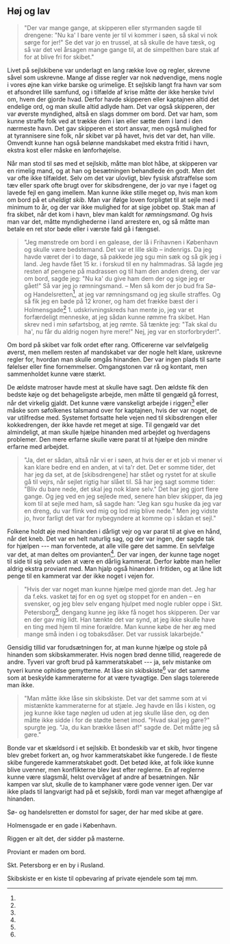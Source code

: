 ## Høj og lav

> "Der var mange gange, at skipperen eller styrmanden sagde til drengene: "Nu
> ka' I bare vente jer til vi kommer i søen, så skal vi nok sørge for jer!" Se
> det var jo en trussel, at så skulle de have tæsk, og så var det vel årsagen
> mange gange til, at de simpelthen bare stak af for at blive fri for skibet."

Livet på sejlskibene var underlagt en lang række love og regler, skrevne
såvel som uskrevne. Mange af disse regler var nok nødvendige, mens
nogle i vores øjne kan virke barske og urimelige. Et sejlskib langt fra
havn var som et afsondret lille samfund, og i tilfælde af krise måtte der
ikke herske tvivl om, hvem der gjorde hvad. Derfor havde skipperen eller
kaptajnen altid det endelige ord, og man skulle altid adlyde ham. Det var
også skipperen, der var øverste myndighed, altså en slags dommer om
bord. Det var ham, som kunne straffe folk ved at trække dem i løn eller
sætte dem i land i den nærmeste havn. Det gav skipperen et stort ansvar,
men også mulighed for at tyrannisere sine folk, når skibet var på havet,
hvis det var det, han ville. Omvendt kunne han også belønne mandskabet
med ekstra fritid i havn, ekstra kost eller måske en lønforhøjelse.

Når man stod til søs med et sejlskib, måtte man blot håbe, at skipperen var en
rimelig mand, og at han og besætningen behandlede én godt. Men det var ofte
ikke tilfældet. Selv om det var ulovligt, blev fysisk afstraffelse som tæv
eller spark ofte brugt over for skibsdrengene, der jo var nye i faget og
lavede fejl en gang imellem. Man kunne ikke stille meget op, hvis man kom om
bord på et *uheldigt skib*. Man var ifølge loven forpligtet til at sejle med i
minimum to år, og der var ikke mulighed for at sige jobbet op. Stak man af fra
skibet, når det kom i havn, blev man kaldt for *rømningsmand*. Og hvis man var
det, måtte myndighederne i land arrestere en, og så måtte man betale en ret
stor bøde eller i værste fald gå i fængsel.

> "Jeg mønstrede om bord i en galease, der lå i Frihavnen i København og
> skulle være bedstemand. Det var et lille skib – indenrigs. Da jeg havde
> været der i to dage, så pakkede jeg sgu min sæk og så gik jeg i land. Jeg
> havde fået 15 kr. i forskud til en ny halmmadras. Så lagde jeg resten af
> pengene på madrassen og til ham den anden dreng, der var om bord, sagde jeg:
> "Nu ka' du give ham dem der og sige jeg er gået!" Så var jeg jo
> rømningsmand. – Men så kom der jo bud fra Sø- og
> Handelsretten[^handelsretten], at jeg var rømningsmand og jeg skulle
> straffes. Og så fik jeg en bøde på 12 kroner, og ham det frække bæst der i
> Holmensgade[^Holmensgade] 1. udskrivningskreds han mente jo, jeg var et
> forfærdeligt menneske, at jeg sådan kunne rømme fra skibet. Han skrev ned i
> min søfartsbog, at jeg rømte. Så tænkte jeg: "Tak skal du ha', nu får du
> aldrig nogen hyre mere!" Nej, jeg var en storforbryder!".

Om bord på skibet var folk ordet efter rang. Officererne var selvfølgelig
øverst, men mellem resten af mandskabet var der nogle helt klare, uskrevne
regler for, hvordan man skulle omgås hinanden. Der var ingen plads til sarte
følelser eller fine fornemmelser. Omgangstonen var rå og kontant, men
sammenholdet kunne være stærkt.

De ældste matroser havde mest at skulle have sagt. Den ældste fik den bedste
køje og det behageligste arbejde, men måtte til gengæld gå forrest, når det
virkelig gjaldt. Det kunne være vanskeligt arbejde i riggen[^riggen] eller
måske som søfolkenes talsmand over for kaptajnen, hvis der var noget, de var
utilfredse med. Systemet fortsatte hele vejen ned til skibsdrengen eller
kokkedrengen, der ikke havde ret meget at sige. Til gengæld var det
almindeligt, at man skulle hjælpe hinanden med arbejdet og hverdagens
problemer. Den mere erfarne skulle være parat til at hjælpe den mindre erfarne
med arbejdet.

> "Ja, det er sådan, altså når vi er i søen, at hvis der er et job vi mener vi
> kan klare bedre end en anden, at vi ta'r det. Det er somme tider, det har
> jeg da set, at de [skibsdrengene] har stået og rystet for at skulle gå til
> vejrs, når sejlet rigtig har slået til. Så har jeg sagt somme tider: "Bliv
> du bare nede, det skal jeg nok klare selv." Det har jeg gjort flere gange.
> Og jeg ved en jeg sejlede med, senere han blev skipper, da jeg kom til at
> sejle med ham, så sagde han: "Jeg kan sgu huske da jeg var en dreng, du var
> flink ved mig og lod mig blive nede." Men jeg vidste jo, hvor farligt det
> var for nybegyndere at komme op i sådan et sejl."

Folkene holdt øje med hinanden i dårligt vejr og var parat til at give en
hånd, når det kneb. Det var en helt naturlig sag, og der var ingen, der sagde
tak for hjælpen --- man forventede, at alle ville gøre det samme. En selvfølge
var det, at man deltes om provianten[^provianten]. Der var ingen, der kunne
tage noget til side til sig selv uden at være en dårlig kammerat. Derfor købte
man heller aldrig ekstra proviant med. Man hjalp også hinanden i fritiden, og
at låne lidt penge til en kammerat var der ikke noget i vejen for.

> "Hvis der var noget man kunne hjælpe med gjorde man det. Jeg har da f.eks.
> vasket tøj for en og syet og stoppet for en anden – en svensker, og jeg blev
> selv engang hjulpet med nogle rubler oppe i Skt. Petersborg[^Petersborg],
> dengang kunne jeg ikke få noget hos skipperen. Der var en der gav mig lidt.
> Han tænkte det var synd, at jeg ikke skulle have en ting med hjem til mine
> forældre. Man kunne købe de her æg med mange små inden i og tobaksdåser. Det
> var russisk lakarbejde."

Gensidig tillid var forudsætningen for, at man kunne hjælpe og stole på
hinanden som skibskammerater. Hvis nogen brød denne tillid, reagerede de
andre. Tyveri var groft brud på kammeratskabet --- ja, selv mistanke om tyveri
kunne ophidse gemytterne. At låse sin skibskiste[^skibskiste] var det samme
som at beskylde kammeraterne for at være tyvagtige. Den slags tolererede man
ikke.

> "Man måtte ikke låse sin skibskiste. Det var det samme som at vi mistænkte
> kammeraterne for at stjæle. Jeg havde en lås i kisten, og jeg kunne ikke
> tage nøglen ud uden at jeg skulle låse den, og den måtte ikke sidde i for de
> stødte benet imod. "Hvad skal jeg gøre?" spurgte jeg. "Ja, du kan brække
> låsen af!" sagde de. Det måtte jeg så gøre."

Bonde var et skældsord i et sejlskib. Et bondeskib var et skib, hvor tingene
blev grebet forkert an, og hvor kammeratskabet ikke fungerede. I de fleste
skibe fungerede kammeratskabet godt. Det betød ikke, at folk ikke kunne blive
uvenner, men konflikterne blev løst efter reglerne. En af reglerne kunne være
slagsmål, helst overvåget af andre af besætningen. Når kampen var slut, skulle
de to kamphaner være gode venner igen. Der var ikke plads til langvarigt had
på et sejlskib, fordi man var meget afhængige af hinanden.

[^Handelsretten]:
Sø- og handelsretten er domstol for sager, der har med skibe at gøre.
[^Holmensgade]:
Holmensgade er en gade i København.
[^riggen]:
Riggen er alt det, der sidder på masterne.
[^provianten]:
Proviant er maden om bord.
[^Petersborg]:
Skt. Petersborg er en by i Rusland.
[^skibskiste]:
Skibskiste er en kiste til opbevaring af private ejendele som tøj mm.
